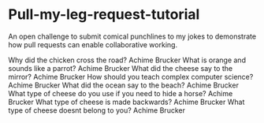 # Pull-my-leg-request-tutorial
An open challenge to submit comical punchlines to my jokes to demonstrate how pull requests can enable collaborative working.

Why did the chicken cross the road?
Achime Brucker
What is orange and sounds like a parrot?
Achime Brucker
What did the cheese say to the mirror?
Achime Brucker
How should you teach complex computer science?
Achime Brucker
What did the ocean say to the beach?
Achime Brucker
What type of cheese do you use if you need to hide a horse?
Achime Brucker
What type of cheese is made backwards?
Achime Brucker
What type of cheese doesnt belong to you?
Achime Brucker
